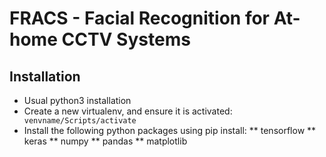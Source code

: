 # FRACS - Facial Recognition for At-home CCTV Systems

## Installation
* Usual python3 installation
* Create a new virtualenv, and ensure it is activated:
` venvname/Scripts/activate`
* Install the following python packages using pip install:
** tensorflow
** keras
** numpy
** pandas
** matplotlib
